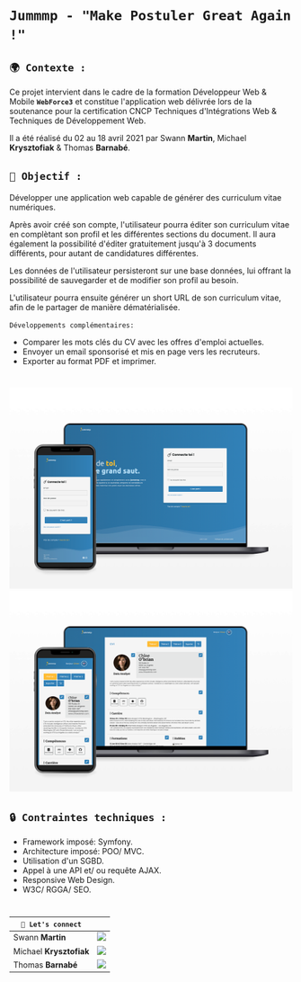 # **`Jummmp - "Make Postuler Great Again !"`**

## **`🌍 Contexte :`**

Ce projet intervient dans le cadre de la formation Développeur Web & Mobile **`WebForce3`** et constitue l'application web délivrée lors de la soutenance pour la certification CNCP Techniques d'Intégrations Web & Techniques de Développement Web.

Il a été réalisé du 02 au 18 avril 2021 par Swann **Martin**, Michael **Krysztofiak** & Thomas **Barnabé**.

## **`🚀 Objectif :`**

Développer une application web capable de générer des curriculum vitae numériques. 

Après avoir créé son compte, l'utilisateur pourra éditer son curriculum vitae en complètant son profil et les différentes sections du document. Il aura également la possibilité d'éditer gratuitement jusqu'à 3 documents différents, pour autant de candidatures différentes.

Les données de l'utilisateur persisteront sur une base données, lui offrant la possibilité de sauvegarder et de modifier son profil au besoin.

L'utilisateur pourra ensuite générer un short URL de son curriculum vitae, afin de le partager de manière dématérialisée.

`Développements complémentaires: `
- Comparer les mots clés du CV avec les offres d'emploi actuelles.
- Envoyer un email sponsorisé et mis en page vers les recruteurs.
- Exporter au format PDF et imprimer.

#

![Page - Log In](public/assets/CDC/login.png)  
![Page - Log In](public/assets/CDC/cv.png)  

## **`🔒 Contraintes techniques :`**
- Framework imposé: Symfony.
- Architecture imposé: POO/ MVC.
- Utilisation d'un SGBD.
- Appel à une API et/ ou requête AJAX.
- Responsive Web Design.
- W3C/ RGGA/ SEO.  
 
 #

| **`🔗 Let's connect`** |                                                                                                                                                                                |
| ----------------------- | ------------------------------------------------------------------------------------------------------------------------------------------------------------------------------ |
| Swann **Martin** | [![](https://img.shields.io/badge/linkedin-%230077B5.svg?&style=for-the-badge&logo=linkedin&logoColor=white0e76a8)](https://www.linkedin.com/in/swann-martin/) |
| Michael **Krysztofiak** | [![](https://img.shields.io/badge/linkedin-%230077B5.svg?&style=for-the-badge&logo=linkedin&logoColor=white0e76a8)](https://www.linkedin.com/in/michael-krysztofiak-53588061/) |
| Thomas **Barnabé** | [![](https://img.shields.io/badge/linkedin-%230077B5.svg?&style=for-the-badge&logo=linkedin&logoColor=white0e76a8)](https://www.linkedin.com/in/thomasbarnab%C3%A9/) |
